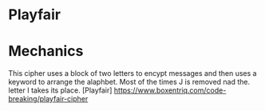 # Playfair

# Mechanics 

This cipher uses a block of two letters to encypt messages and then uses a keyword to arrange the alaphbet. Most of the times J is removed nad the. letter I takes its place. [Playfair] https://www.boxentriq.com/code-breaking/playfair-cipher
